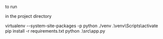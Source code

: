 to run

in the project directory

virtualenv --system-site-packages -p python ./venv
.\venv\Scripts\activate
pip install -r requirements.txt
python .\src\app.py
